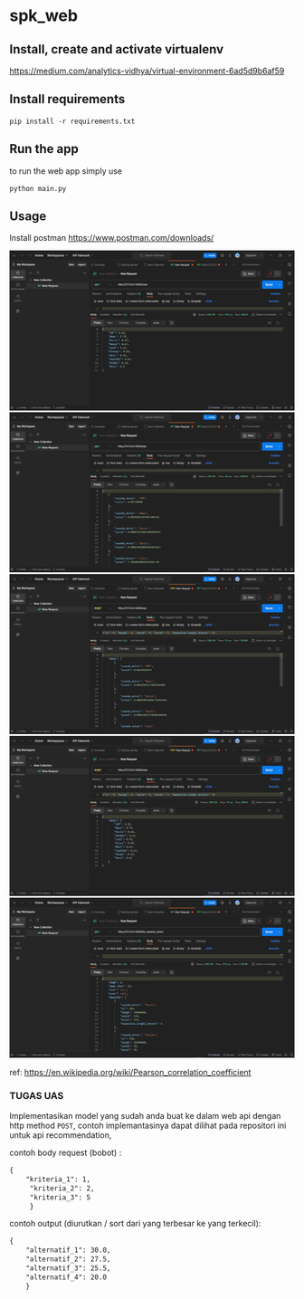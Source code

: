 # spk_web
## Install, create and activate virtualenv
https://medium.com/analytics-vidhya/virtual-environment-6ad5d9b6af59

## Install requirements

    pip install -r requirements.txt

## Run the app
to run the web app simply  use

    python main.py

## Usage
Install postman 
https://www.postman.com/downloads/


<img src='img/1.png' alt='movie list'/>

<img src='img/2.png' alt='recommendations'/>

<img src='img/3.png' alt='recommendations'/>

<img src='img/4.png' alt='recommendations'/>

<img src='img/5.png' alt='recommendations'/>

ref:
https://en.wikipedia.org/wiki/Pearson_correlation_coefficient

### TUGAS UAS
Implementasikan model yang sudah anda buat ke dalam web api dengan http method `POST`, contoh implemantasinya dapat dilihat pada repositori ini untuk api recommendation, 

contoh body request (bobot) :

    { 
    	"kriteria_1": 1,
    	 "kriteria_2": 2, 
    	 "kriteria_3": 5
    	 }

contoh output (diurutkan / sort dari yang terbesar ke yang terkecil):

    {
    	"alternatif_1": 30.0,
    	"alternatif_2": 27.5,
    	"alternatif_3": 25.5,
    	"alternatif_4": 20.0
    	}